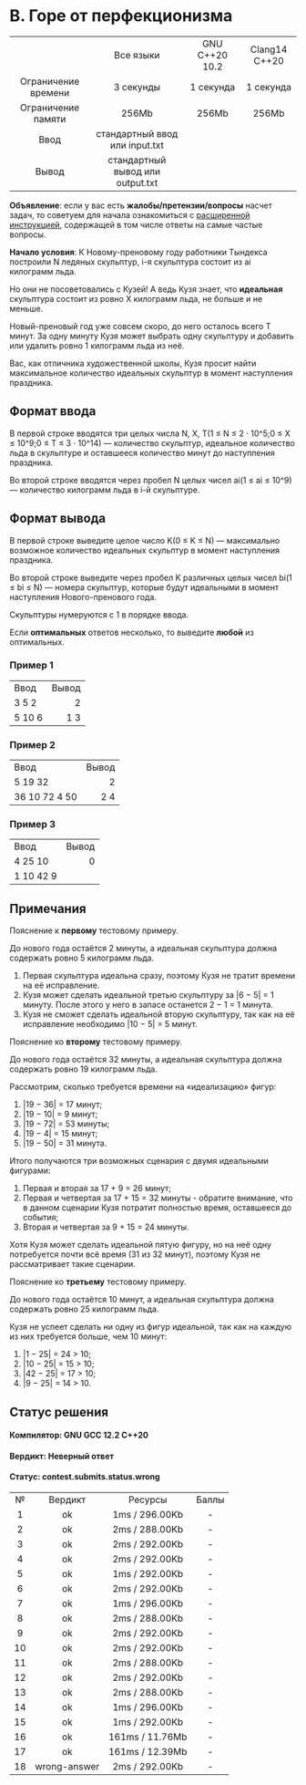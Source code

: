 # B. Горе от перфекционизма

|                     |                                  |                |               |
| :-----------------: | :------------------------------: | :------------: | :-----------: |
|                     |            Все языки             | GNU C++20 10.2 | Clang14 C++20 |
| Ограничение времени |            3 секунды             |   1 секунда    |   1 секунда   |
| Ограничение памяти  |              256Mb               |     256Mb      |     256Mb     |
|        Ввод         |  стандартный ввод или input.txt  |
|        Вывод        | стандартный вывод или output.txt |

<b>Объявление</b>: если у вас есть <b>жалобы/претензии/вопросы</b> насчет задач, то советуем для начала ознакомиться с [расширенной инструкцией](https://contest.yandex.ru/contest/44525/enter/?retPage=), содержащей в том числе ответы на самые частые вопросы.

<b>Начало условия</b>: К Новому-преновому году работники Тындекса построили N ледяных скульптур, i-я скульптура состоит из ai килограмм льда.

Но они не посоветовались с Кузей! А ведь Кузя знает, что <b>идеальная</b> скульптура состоит из ровно X килограмм льда, не больше и не меньше.

Новый-преновый год уже совсем скоро, до него осталось всего T минут. За одну минуту Кузя может выбрать одну скульптуру и добавить или удалить ровно 1 килограмм льда из неё.

Вас, как отличника художественной школы, Кузя просит найти максимальное количество идеальных скульптур в момент наступления праздника.

## Формат ввода

В первой строке вводятся три целых числа N, X, T(1 ≤ N ≤ 2 ⋅ 10^5;0 ≤ X ≤ 10^9;0 ≤ T ≤ 3 ⋅ 10^14) — количество скульптур, идеальное количество льда в скульптуре и оставшееся количество минут до наступления праздника.

Во второй строке вводятся через пробел N целых чисел ai(1 ≤ ai ≤ 10^9) — количество килограмм льда в i-й скульптуре.

## Формат вывода

В первой строке выведите целое число K(0 ≤ K ≤ N) — максимально возможное количество идеальных скульптур в момент наступления праздника.

Во второй строке выведите через пробел K различных целых чисел bi(1 ≤ bi ≤ N) — номера скульптур, которые будут идеальными в момент наступления Нового-пренового года.

Скульптуры нумеруются с 1 в порядке ввода.

Если <b>оптимальных</b> ответов несколько, то выведите <b>любой</b> из оптимальных.

### Пример 1

|        |       |
| :----- | ----: |
| Ввод   | Вывод |
| 3 5 2  |     2 |
| 5 10 6 |   1 3 |

### Пример 2

|               |       |
| :------------ | ----: |
| Ввод          | Вывод |
| 5 19 32       |     2 |
| 36 10 72 4 50 |   2 4 |

### Пример 3

|           |       |
| :-------- | ----: |
| Ввод      | Вывод |
| 4 25 10   |   0   |
| 1 10 42 9 |       |

## Примечания

Пояснение к <b>первому</b> тестовому примеру.

До нового года остаётся 2 минуты, а идеальная скульптура должна содержать ровно 5 килограмм льда.

1. Первая скульптура идеальна сразу, поэтому Кузя не тратит времени на её исправление.
2. Кузя может сделать идеальной третью скульптуру за |6 − 5| = 1 минуту. После этого у него в запасе останется 2 − 1 = 1 минута.
3. Кузя не сможет сделать идеальной вторую скульптуру, так как на её исправление необходимо |10 − 5| = 5 минут.

Пояснение ко <b>второму</b> тестовому примеру.

До нового года остаётся 32 минуты, а идеальная скульптура должна содержать ровно 19 килограмм льда.

Рассмотрим, сколько требуется времени на «идеализацию» фигур:

1.  |19 − 36| = 17 минут;
2.  |19 − 10| = 9 минут;
3.  |19 − 72| = 53 минуты;
4.  |19 − 4| = 15 минут;
5.  |19 − 50| = 31 минута.

Итого получаются три возможных сценария с двумя идеальными фигурами:

1.  Первая и вторая за 17 + 9 = 26 минут;
2.  Первая и четвертая за 17 + 15 = 32 минуты - обратите внимание, что в данном сценарии Кузя потратит полностью время, оставшееся до события;
3.  Вторая и четвертая за 9 + 15 = 24 минуты.

Хотя Кузя может сделать идеальной пятую фигуру, но на неё одну потребуется почти всё время (31 из 32 минут), поэтому Кузя не рассматривает такие сценарии.

Пояснение ко <b>третьему</b> тестовому примеру.

До нового года остаётся 10 минут, а идеальная скульптура должна содержать ровно 25 килограмм льда.

Кузя не успеет сделать ни одну из фигур идеальной, так как на каждую из них требуется больше, чем 10 минут:

1. |1 − 25| = 24 > 10;
2. |10 − 25| = 15 > 10;
3. |42 − 25| = 17 > 10;
4. |9 − 25| = 14 > 10.

## Статус решения

#### Компилятор: GNU GCC 12.2 C++20

#### Вердикт: Неверный ответ

#### Статус: contest.submits.status.wrong

|     |              |                 |       |
| :-: | :----------: | :-------------: | :---: |
|  №  |   Вердикт    |     Ресурсы     | Баллы |
|  1  |      ok      | 1ms / 296.00Kb  |   -   |
|  2  |      ok      | 2ms / 288.00Kb  |   -   |
|  3  |      ok      | 2ms / 292.00Kb  |   -   |
|  4  |      ok      | 2ms / 292.00Kb  |   -   |
|  5  |      ok      | 1ms / 292.00Kb  |   -   |
|  6  |      ok      | 2ms / 292.00Kb  |   -   |
|  7  |      ok      | 1ms / 296.00Kb  |   -   |
|  8  |      ok      | 2ms / 288.00Kb  |   -   |
|  9  |      ok      | 2ms / 292.00Kb  |   -   |
| 10  |      ok      | 2ms / 292.00Kb  |   -   |
| 11  |      ok      | 2ms / 288.00Kb  |   -   |
| 12  |      ok      | 2ms / 292.00Kb  |   -   |
| 13  |      ok      | 2ms / 288.00Kb  |   -   |
| 14  |      ok      | 1ms / 296.00Kb  |   -   |
| 15  |      ok      | 1ms / 292.00Kb  |   -   |
| 16  |      ok      | 161ms / 11.76Mb |   -   |
| 17  |      ok      | 161ms / 12.39Mb |   -   |
| 18  | wrong-answer | 2ms / 292.00Kb  |   -   |
